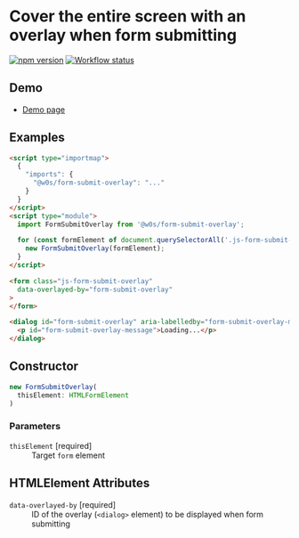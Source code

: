 # Cover the entire screen with an overlay when form submitting

[![npm version](https://badge.fury.io/js/%40w0s%2Fform-submit-overlay.svg)](https://www.npmjs.com/package/@w0s/form-submit-overlay)
[![Workflow status](https://github.com/SaekiTominaga/frontend/actions/workflows/form-submit-overlay.yml/badge.svg)](https://github.com/SaekiTominaga/frontend/actions/workflows/form-submit-overlay.yml)

## Demo

- [Demo page](https://saekitominaga.github.io/frontend/packages/form-submit-overlay/demo/)

## Examples

```HTML
<script type="importmap">
  {
    "imports": {
      "@w0s/form-submit-overlay": "..."
    }
  }
</script>
<script type="module">
  import FormSubmitOverlay from '@w0s/form-submit-overlay';

  for (const formElement of document.querySelectorAll('.js-form-submit-overlay')) {
    new FormSubmitOverlay(formElement);
  }
</script>

<form class="js-form-submit-overlay"
  data-overlayed-by="form-submit-overlay"
>
</form>

<dialog id="form-submit-overlay" aria-labelledby="form-submit-overlay-message" aria-describedby="form-submit-overlay-message">
  <p id="form-submit-overlay-message">Loading...</p>
</dialog>
```

## Constructor

```TypeScript
new FormSubmitOverlay(
  thisElement: HTMLFormElement
)
```

### Parameters

<dl>
<dt><code>thisElement</code> [required]</dt>
<dd>Target <code>form</code> element</dd>
</dl>

## HTMLElement Attributes

<dl>
<dt><code>data-overlayed-by</code> [required]</dt>
<dd>ID of the overlay (<code>&lt;dialog&gt;</code> element) to be displayed when form submitting</dd>
</dl>
